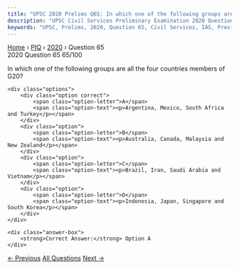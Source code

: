 ```yaml
---
title: "UPSC 2020 Prelims Q65: In which one of the following groups are all the four countr..."
description: "UPSC Civil Services Preliminary Examination 2020 Question 65 with options and answer"
keywords: "UPSC, Prelims, 2020, Question 65, Civil Services, IAS, Previous Year Questions"
---
```


<nav class="breadcrumb">
    <a href="../../">Home</a>
    <span>›</span>
    <a href="../">PIQ</a>
    <span>›</span>
    <a href="./">2020</a>
    <span>›</span>
    <span>Question 65</span>
</nav>

<div class="question-header">
    <div class="question-meta">
        <span class="year-badge">2020</span>
        <span class="question-number">Question 65</span>
        <span class="progress">65/100</span>
    </div>
    <div class="progress-bar">
        <div class="progress-fill" style="width: 65.0%"></div>
    </div>
</div>

<div class="question-content">
    <div class="question-text">
        <p>In which one of the following groups are all the four countries members of<br />
G20?</p>
    </div>
    
    <div class="options">
        <div class="option correct">
            <span class="option-letter">A</span>
            <span class="option-text"><p>Argentina, Mexico, South Africa and Turkey</p></span>
        </div>
        <div class="option">
            <span class="option-letter">B</span>
            <span class="option-text"><p>Australia, Canada, Malaysia and New Zealand</p></span>
        </div>
        <div class="option">
            <span class="option-letter">C</span>
            <span class="option-text"><p>Brazil, Iran, Saudi Arabia and Vietnam</p></span>
        </div>
        <div class="option">
            <span class="option-letter">D</span>
            <span class="option-text"><p>Indonesia, Japan, Singapore and South Korea</p></span>
        </div>
    </div>

    <div class="answer-box">
        <strong>Correct Answer:</strong> Option A
    </div>
</div>

<div class="question-nav">
    <a href="../q064-consider-the-following-statements-1-the-value-of-i/" class="nav-btn prev">← Previous</a>
    <a href="../" class="nav-btn center">All Questions</a>
    <a href="../q066-under-the-kisan-credit-card-scheme-short-term-cred/" class="nav-btn next">Next →</a>
</div>
